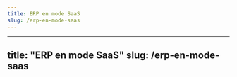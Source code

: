 ```yaml
---
title: ERP en mode SaaS
slug: /erp-en-mode-saas
---
```

  ---
title: "ERP en mode SaaS"
slug: /erp-en-mode-saas
---

